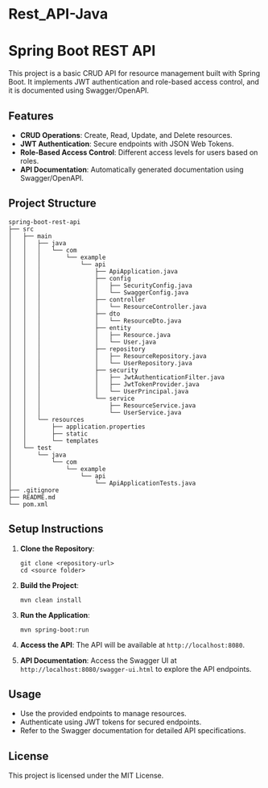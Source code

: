 # Rest_API-Java
# Spring Boot REST API

This project is a basic CRUD API for resource management built with Spring Boot. It implements JWT authentication and role-based access control, and it is documented using Swagger/OpenAPI.

## Features

- **CRUD Operations**: Create, Read, Update, and Delete resources.
- **JWT Authentication**: Secure endpoints with JSON Web Tokens.
- **Role-Based Access Control**: Different access levels for users based on roles.
- **API Documentation**: Automatically generated documentation using Swagger/OpenAPI.

## Project Structure

```
spring-boot-rest-api
├── src
│   ├── main
│   │   ├── java
│   │   │   └── com
│   │   │       └── example
│   │   │           └── api
│   │   │               ├── ApiApplication.java
│   │   │               ├── config
│   │   │               │   ├── SecurityConfig.java
│   │   │               │   └── SwaggerConfig.java
│   │   │               ├── controller
│   │   │               │   └── ResourceController.java
│   │   │               ├── dto
│   │   │               │   └── ResourceDto.java
│   │   │               ├── entity
│   │   │               │   ├── Resource.java
│   │   │               │   └── User.java
│   │   │               ├── repository
│   │   │               │   ├── ResourceRepository.java
│   │   │               │   └── UserRepository.java
│   │   │               ├── security
│   │   │               │   ├── JwtAuthenticationFilter.java
│   │   │               │   ├── JwtTokenProvider.java
│   │   │               │   └── UserPrincipal.java
│   │   │               └── service
│   │   │                   ├── ResourceService.java
│   │   │                   └── UserService.java
│   │   └── resources
│   │       ├── application.properties
│   │       ├── static
│   │       └── templates
│   └── test
│       └── java
│           └── com
│               └── example
│                   └── api
│                       └── ApiApplicationTests.java
├── .gitignore
├── README.md
└── pom.xml
```

## Setup Instructions

1. **Clone the Repository**:
   ```
   git clone <repository-url>
   cd <source folder>
   ```

2. **Build the Project**:
   ```
   mvn clean install
   ```

3. **Run the Application**:
   ```
   mvn spring-boot:run
   ```

4. **Access the API**:
   The API will be available at `http://localhost:8080`.

5. **API Documentation**:
   Access the Swagger UI at `http://localhost:8080/swagger-ui.html` to explore the API endpoints.

## Usage

- Use the provided endpoints to manage resources.
- Authenticate using JWT tokens for secured endpoints.
- Refer to the Swagger documentation for detailed API specifications.

## License

This project is licensed under the MIT License.
